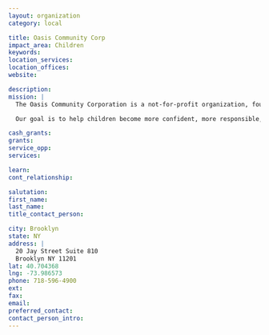 ```yaml
---
layout: organization
category: local

title: Oasis Community Corp
impact_area: Children
keywords: 
location_services: 
location_offices: 
website: 

description: 
mission: |
  The Oasis Community Corporation is a not-for-profit organization, founded in 2001. Our mission is to support children in their social, emotional, and academic development by providing them with enriching, community-based after-school programs.

  Our goal is to help children become more confident, more responsible, and more involved in the world around them. Oasis’ after-school programs provide homework help, sports and recreation activities, visual and performing arts, and academic enrichment activities such as literacy and computer robotics. 

cash_grants: 
grants: 
service_opp: 
services: 

learn: 
cont_relationship: 

salutation: 
first_name: 
last_name: 
title_contact_person: 

city: Brooklyn
state: NY
address: |
  20 Jay Street Suite 810    
  Brooklyn NY 11201
lat: 40.704368
lng: -73.986573
phone: 718-596-4900
ext: 
fax: 
email: 
preferred_contact: 
contact_person_intro: 
---
```

